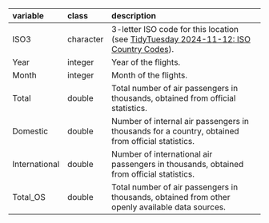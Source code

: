 |variable      |class     |description                           |
|:-------------|:---------|:-------------------------------------|
|ISO3          |character |3-letter ISO code for this location (see [TidyTuesday 2024-11-12: ISO Country Codes](https://tidytues.day/2024/2024-11-12)). |
|Year          |integer   |Year of the flights. |
|Month         |integer   |Month of the flights. |
|Total         |double    |Total number of air passengers in thousands, obtained from official statistics. |
|Domestic      |double    |Number of internal air passengers in thousands for a country, obtained from official statistics. |
|International |double    |Number of international air passengers in thousands, obtained from official statistics. |
|Total_OS      |double    |Total number of air passengers in thousands, obtained from other openly available data sources. |

